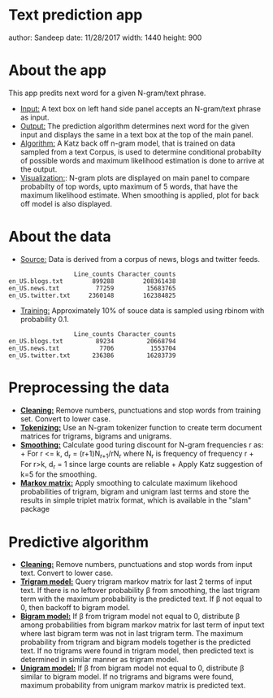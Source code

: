 
Text prediction app
========================================================
author: Sandeep
date: 11/28/2017
width: 1440
height: 900

About the app
========================================================

This app predits next word for a given N-gram/text phrase.

- <u>Input:</u> A text box on left hand side panel accepts an N-gram/text phrase as input.  
- <u>Output:</u> The prediction algorithm determines next word for the given input and displays the same in a text box at the top of the main panel.  
- <u>Algorithm:</u> A Katz back off n-gram model, that is trained on data sampled from a text Corpus, is used to determine conditional probabilty of possible words and maximum likelihood estimation is done to arrive at the output.  
- <u>Visualization:</u>: N-gram plots are displayed on main panel to compare probabilty of top words, upto maximum of 5 words, that have the maximum likelihood estimate. When smoothing is applied, plot for back off model is also displayed.

About the data
========================================================

* <u>Source:</u> Data is derived from a corpus of news, blogs and twitter feeds.  

```
                  Line_counts Character_counts
en_US.blogs.txt        899288        208361438
en_US.news.txt          77259         15683765
en_US.twitter.txt     2360148        162384825
```
* <u>Training:</u> Approximately 10% of souce data is sampled using rbinom with probability 0.1.

```
                  Line_counts Character_counts
en_US.blogs.txt         89234         20668794
en_US.news.txt           7706          1553704
en_US.twitter.txt      236386         16283739
```
Preprocessing the data
========================================================

* <b><u>Cleaning:</u></b> Remove numbers, punctuations and stop words from training set. Convert to lower case.
* <b><u>Tokenizing:</u></b> Use an N-gram tokenizer function to create term document matrices for trigrams, bigrams and unigrams.
* <b><u>Smoothing:</u></b> Calculate good turing discount for N-gram frequencies r as:
      + For r <= k, d<sub>r</sub> = (r+1)N<sub>r+1</sub>/rN<sub>r</sub> where N<sub>r</sub> is frequency of frequency r
      + For r>k, d<sub>r</sub> = 1 since large counts are reliable
      + Apply Katz suggestion of k=5 for the smoothing.
* <b><u>Markov matrix:</u></b> Apply smoothing to calculate maximum likehood probabilities of trigram, bigram and unigram last terms and store the results in simple triplet matrix format, which is available in the "slam" package

Predictive algorithm
========================================================

* <b><u>Cleaning:</u></b> Remove numbers, punctuations and stop words from input text. Convert to lower case.
* <b><u>Trigram model:</u></b> Query trigram markov matrix for last 2 terms of input text. If there is no leftover probability &beta; from smoothing, the last trigram term with the maximum probability is the predicted text. If &beta; not equal to 0, then backoff to bigram model.
* <b><u>Bigram model:</u></b> If &beta; from trigram model not equal to 0, distribute &beta; among probabilities from bigram markov matrix for last term of input text where last bigram term was not in last trigram term. The maximum probability from trigram and bigram models together is the predicted text. If no trigrams were found in trigram model, then predicted text is determined in similar manner as trigram model.
* <b><u>Unigram model:</u></b> If &beta; from bigram model not equal to 0, distribute &beta; similar to bigram model. If no trigrams and bigrams were found,  maximum probability from unigram markov matrix is predicted text.
